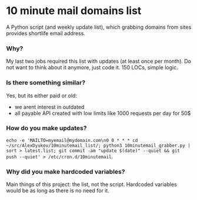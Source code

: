 # 10 minute mail domains list

A Python script (and weekly update list), which grabbing domains from sites provides shortlife email address.

### Why?

My last two jobs required this list with updates (at least once per month). Do not want to think about it anymore, just code it. 150 LOCs, simple logic.

### Is there something similar?

Yes, but its either paid or old:
- we arent interest in outdated
- all payable API created with low limits like 1000 requests per day for 50$

### How do you make updates?
``echo -e 'MAILTO=myemail@mydomain.com\n0 0 * * * cd ~/src/AlexDyukov/10minutemail_list/; python3 10minutemail_grabber.py | sort > latest.list; git commit -am "update $(date)" --quiet && git push --quiet' > /etc/cron.d/10minutemail``.

### Why did you make hardcoded variables?

Main things of this project: the list, not the script. Hardcoded variables would be as long as there is no need for it.

